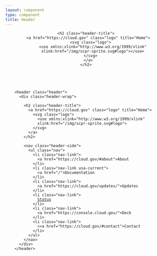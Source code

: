 ```yaml
---
layout: component
type: component
title: Header
---
```


<header class="header">
  <div class="header-wrap">
    
    <h2 class="header-title">
      <a href="https://cloud.gov" class="logo" title="Home">
        <svg class="logo">
          <use xmlns:xlink="http://www.w3.org/1999/xlink"
          xlink:href="/img/scpr-sprite.svg#logo"></use>
        </svg>
      </a>
    </h2>
    
  </div>
</header>

<pre>
  <code>
    &lt;header class="header">
      &lt;div class="header-wrap">
        
        &lt;h2 class="header-title">
          &lt;a href="https://cloud.gov" class="logo" title="Home">
            &lt;svg class="logo">
              &lt;use xmlns:xlink="http://www.w3.org/1999/xlink"
              xlink:href="/img/scpr-sprite.svg#logo"></use>
            &lt;/svg>
          &lt;/a>
        &lt;/h2>
        
        &lt;nav class="header-side">
          &lt;ul class="nav">
            &lt;li class="nav-link">
              &lt;a href="https://cloud.gov/#about">About</a> 
            &lt;/li>
            &lt;li class="nav-link usa-current">
              &lt;a href="/">Documentation</a> 
            &lt;/li>
            &lt;li class="nav-link">
              &lt;a href="https://cloud.gov/updates/">Updates</a> 
            &lt;/li>
            &lt;li class="nav-link">
              <a href="https://cloudgov.statuspage.io/">Status</a> 
            &lt;/li>
            &lt;li class="nav-link">
              &lt;a href="https://console.cloud.gov/">Deck</a> 
            &lt;/li>
            &lt;li class="nav-link">
              <&lt;a href="https://cloud.gov/#contact">Contact</a> 
            &lt;/li>
          &lt;/ul>
        &lt;/nav>
      &lt;/div>
    &lt;/header>
  </code>
</pre>

